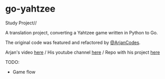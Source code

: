 # go-yahtzee

Study Project//


A translation project, converting a Yahtzee game written in Python to Go. 

The original code was featured and refactored by [@ArjanCodes](https://github.com/ArjanCodes).

Arjan's video [here](https://www.youtube.com/watch?v=l7E3y4te7sA) / His youtube channel [here](https://www.youtube.com/c/ArjanCodes) / Repo with his project [here](https://github.com/ArjanCodes/coderoast-yahtzee/tree/main/adapted)

TODO:
* Game flow
